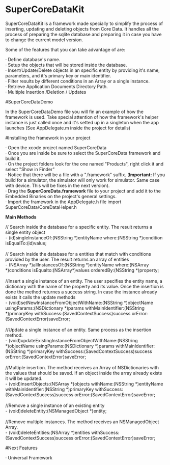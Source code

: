 # SuperCoreDataKit
SuperCoreDataKit is a framework made specially to simplify the process of inserting, updating and deleting objects
from Core Data. It handles all the process of preparing the sqlite database and preparing it in case you have to
change the current model version. 

Some of the features that you can take advantage of are:

· Define database's name.<br>
· Setup the objects that will be stored inside the database.<br>
· Insert/Update/Delete objects in an specific entity by providing it's name, parameters, and it's primary key or
  main identifier.<br>
· Filter results by different conditions in an Array or a single instance.<br>
· Retrieve Application Documents Directory Path.<br>
· Multiple Insertion /Deletion / Updates<br>

#SuperCoreDataDemo
<p> In the SuperCoreDataDemo file you will fin an example of how the framework is used. Take special attention
of how the framework's helper instance is just called once and it's setted up in a singleton when the app launches
(See AppDelegate.m inside the project for details)</p>

#Installing the framework in your project
<p>· Open the xcode project named SuperCoreData <br>
· Once you are inside be sure to select the SuperCoreData framework and build it.<br>
· On the project folders look for the one named "Products", right click it and select "Show in Finder"<br>
· Notice that there will be a file with a ".framework" suffix. (<b>Important:</b> If you build for a simulator, 
the simulator will only work for simulator. Same case with device. This will be fixes in the next version).<br>
· Drag the <b>SuperCoreData.framework</b> file to your project and add it to the Embedded Binaries on the project's
general settings. <br>
· Import the framework in the AppDelegate.h file import SuperCoreData/CoreDataHelper.h</p>

<b>Main Methods</b>
<p>
// Search inside the database for a specific entity. The result returns a single entity object <br>
- (id)singleInstanceOf:(NSString *)entityName
                 where:(NSString *)condition
             isEqualTo:(id)value;<br>
<br>
// Search inside the database for a entities that match with conditions provided by the user. The result returns an array of entities<br>
- (NSArray *)allInstancesOf:(NSString *)entityName
                      where:(NSArray *)conditions
                  isEqualto:(NSArray*)values
                  orderedBy:(NSString *)property;<br><br>
//Insert a single instance of an entity. The user specifies the entity name, a dictionary with the name of the property and its value. Once the insertion is done the method returnes a success string. In case the instance already exists it calls the update methods<br>
- (void)setNewInstanceFromObjectWithName:(NSString *)objectName
                            usingParams:(NSDictionary *)params
                     withMainIdentifier:(NSString *)primaryKey
                            withSuccess:(SavedContextSuccess)success
                                orError:(SavedContextError)saveError;<br><br>
//Update a single instance of an entity. Same process as the insertion method.<br>
- (void)updateExistingInstanceFromObjectWithName:(NSString *)objectName
                                    usingParams:(NSDictionary *)params
                             withMainIdentifier:(NSString *)primaryKey
                                    withSuccess:(SavedContextSuccess)success
                                        orError:(SavedContextError)saveError;<br><br>
//Multiple insertion. The method receives an Array of NSDictionaries with the values that should be saved. If an object inside the array already exists it will be updated.<br>
- (void)insertObjects:(NSArray *)objects
            withName:(NSString *)entityName
  withMainIdentifier:(NSString *)primaryKey
         withSuccess:(SavedContextSuccess)success
             orError:(SavedContextError)saveError;<br><br>
//Remove a single instance of an existing entity<br>
- (void)deleteEntity:(NSManagedObject *)entity;<br><br>
//Remove multiple instances. The method receives an NSManagedObject Array.<br>
- (void)deleteEntities:(NSArray *)entities
          withSuccess:(SavedContextSuccess)success
              orError:(SavedContextError)saveError;


</p>

#Next Features

· Universal Framework<br>
